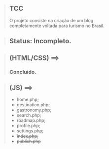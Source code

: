 > ## TCC
> O projeto consiste na criação de um blog <br> completamente voltada para turismo no Brasil.

> ## Status: Incompleto.

> ## (HTML/CSS) ==>
> ### Concluído.

> ## (JS) ==>
> + home.php;
> + destination.php;
> + gastronomy.php;
> + search.php;
> + roadmap.php;
> + profile.php;
> + <s>settings.php;</s>
> + <s>index.php;</s>
> + <s>publish.php</s>